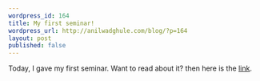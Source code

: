 ```yaml
---
wordpress_id: 164
title: My first seminar!
wordpress_url: http://anilwadghule.com/blog/?p=164
layout: post
published: false
---
```

Today, I gave my first seminar. Want to read about it? then here is the <a href="http://www.livejournal.com/users/anildigital/3183.html">link</a>.

